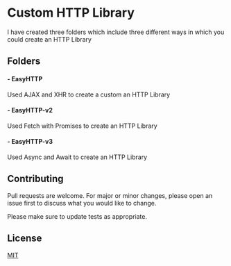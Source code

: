 # Custom HTTP Library
I have created three folders which include three different ways in which you could create an HTTP Library

## Folders

#### - EasyHTTP
Used AJAX and XHR to create a custom an HTTP Library

#### - EasyHTTP-v2
Used Fetch with Promises to create an HTTP Library

#### - EasyHTTP-v3
Used Async and Await to create an HTTP Library



## Contributing
Pull requests are welcome. For major or minor changes, please open an issue first to discuss what you would like to change.

Please make sure to update tests as appropriate.

## License
[MIT](https://choosealicense.com/licenses/mit/)
